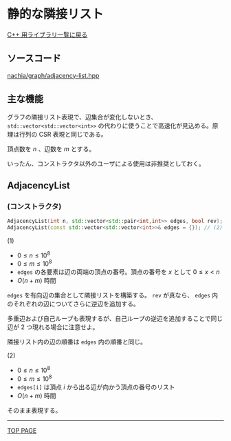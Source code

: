 # 静的な隣接リスト

[C++ 用ライブラリ一覧に戻る](../index.md)

## ソースコード

[nachia/graph/adjacency-list.hpp](https://github.com/NachiaVivias/cp-library/blob/main/Cpp/Include/nachia/graph/adjacency-list.hpp)

## 主な機能

グラフの隣接リスト表現で、辺集合が変化しないとき、 `std::vector<std::vector<int>>` の代わりに使うことで高速化が見込める。原理は行列の CSR 表現と同じである。

頂点数を $n$ 、辺数を $m$ とする。

いったん、コンストラクタ以外のユーザによる使用は非推奨としておく。

## AdjacencyList

### (コンストラクタ)

```c++
AdjacencyList(int n, std::vector<std::pair<int,int>> edges, bool rev); // (1)
AdjacencyList(const std::vector<std::vector<int>>& edges = {}); // (2)
```

(1)

- $0 \leq n \leq 10^8$
- $0 \leq m \leq 10^8$
- `edges` の各要素は辺の両端の頂点の番号。頂点の番号を $x$ として $0 \leq x \lt n$
- $O(n+m)$ 時間

`edges` を有向辺の集合として隣接リストを構築する。 `rev` が真なら、 `edges` 内のそれぞれの辺についてさらに逆辺を追加する。

多重辺および自己ループも表現するが、自己ループの逆辺を追加することで同じ辺が $2$ つ現れる場合に注意せよ。

隣接リスト内の辺の順番は `edges` 内の順番と同じ。

(2)

- $0 \leq n \leq 10^8$
- $0 \leq m \leq 10^8$
- `edges[i]` は頂点 $i$ から出る辺が向かう頂点の番号のリスト
- $O(n+m)$ 時間

そのまま表現する。

---

[TOP PAGE](https://nachiavivias.github.io/cp-library/)


<script type="text/x-mathjax-config">MathJax.Hub.Config({tex2jax:{inlineMath:[['\$','\$']],processEscapes:true},CommonHTML: {matchFontHeight:false}});</script>
<script type="text/javascript" async src="https://cdnjs.cloudflare.com/ajax/libs/mathjax/2.7.1/MathJax.js?config=TeX-MML-AM_CHTML"></script>
